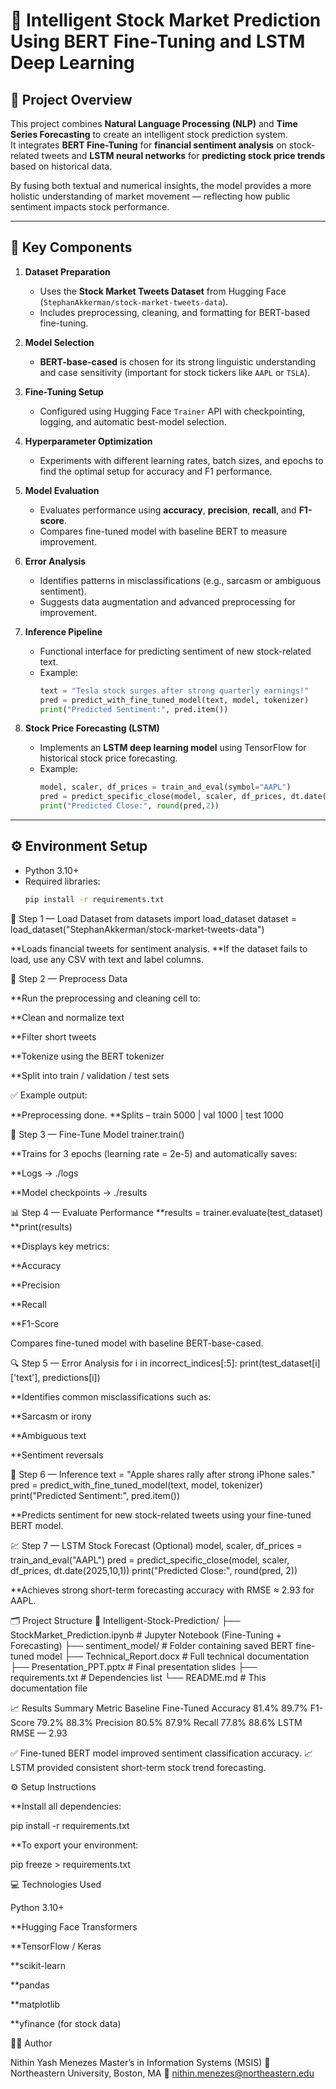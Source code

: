 # 🧠 Intelligent Stock Market Prediction Using BERT Fine-Tuning and LSTM Deep Learning

## 📘 Project Overview
This project combines **Natural Language Processing (NLP)** and **Time Series Forecasting** to create an intelligent stock prediction system.  
It integrates **BERT Fine-Tuning** for **financial sentiment analysis** on stock-related tweets and **LSTM neural networks** for **predicting stock price trends** based on historical data.

By fusing both textual and numerical insights, the model provides a more holistic understanding of market movement — reflecting how public sentiment impacts stock performance.

---

## 🚀 Key Components
1. **Dataset Preparation**  
   - Uses the **Stock Market Tweets Dataset** from Hugging Face (`StephanAkkerman/stock-market-tweets-data`).
   - Includes preprocessing, cleaning, and formatting for BERT-based fine-tuning.

2. **Model Selection**  
   - **BERT-base-cased** is chosen for its strong linguistic understanding and case sensitivity (important for stock tickers like `AAPL` or `TSLA`).

3. **Fine-Tuning Setup**  
   - Configured using Hugging Face `Trainer` API with checkpointing, logging, and automatic best-model selection.

4. **Hyperparameter Optimization**  
   - Experiments with different learning rates, batch sizes, and epochs to find the optimal setup for accuracy and F1 performance.

5. **Model Evaluation**  
   - Evaluates performance using **accuracy**, **precision**, **recall**, and **F1-score**.
   - Compares fine-tuned model with baseline BERT to measure improvement.

6. **Error Analysis**  
   - Identifies patterns in misclassifications (e.g., sarcasm or ambiguous sentiment).
   - Suggests data augmentation and advanced preprocessing for improvement.

7. **Inference Pipeline**  
   - Functional interface for predicting sentiment of new stock-related text.
   - Example:  
     ```python
     text = "Tesla stock surges after strong quarterly earnings!"
     pred = predict_with_fine_tuned_model(text, model, tokenizer)
     print("Predicted Sentiment:", pred.item())
     ```

8. **Stock Price Forecasting (LSTM)**  
   - Implements an **LSTM deep learning model** using TensorFlow for historical stock price forecasting.  
   - Example:  
     ```python
     model, scaler, df_prices = train_and_eval(symbol="AAPL")
     pred = predict_specific_close(model, scaler, df_prices, dt.date(2025,10,1))
     print("Predicted Close:", round(pred,2))
     ```

---

## ⚙️ Environment Setup
- Python 3.10+
- Required libraries:
  ```bash
  pip install -r requirements.txt


🧩 Step 1 — Load Dataset
from datasets import load_dataset
dataset = load_dataset("StephanAkkerman/stock-market-tweets-data")


**Loads financial tweets for sentiment analysis.
**If the dataset fails to load, use any CSV with text and label columns.

🧹 Step 2 — Preprocess Data

**Run the preprocessing and cleaning cell to:

**Clean and normalize text

**Filter short tweets

**Tokenize using the BERT tokenizer

**Split into train / validation / test sets

✅ Example output:

**Preprocessing done.
**Splits – train 5000 | val 1000 | test 1000

🧠 Step 3 — Fine-Tune Model
trainer.train()


**Trains for 3 epochs (learning rate = 2e-5) and automatically saves:

**Logs → ./logs

**Model checkpoints → ./results

📊 Step 4 — Evaluate Performance
**results = trainer.evaluate(test_dataset)
**print(results)


**Displays key metrics:

**Accuracy

**Precision

**Recall

**F1-Score

Compares fine-tuned model with baseline BERT-base-cased.

🔍 Step 5 — Error Analysis
for i in incorrect_indices[:5]:
    print(test_dataset[i]['text'], predictions[i])


**Identifies common misclassifications such as:

**Sarcasm or irony

**Ambiguous text

**Sentiment reversals

🤖 Step 6 — Inference
text = "Apple shares rally after strong iPhone sales."
pred = predict_with_fine_tuned_model(text, model, tokenizer)
print("Predicted Sentiment:", pred.item())


**Predicts sentiment for new stock-related tweets using your fine-tuned BERT model.

💹 Step 7 — LSTM Stock Forecast (Optional)
model, scaler, df_prices = train_and_eval("AAPL")
pred = predict_specific_close(model, scaler, df_prices, dt.date(2025,10,1))
print("Predicted Close:", round(pred, 2))


**Achieves strong short-term forecasting accuracy with RMSE ≈ 2.93 for AAPL.

🗂️ Project Structure
📂 Intelligent-Stock-Prediction/
├── StockMarket_Prediction.ipynb      # Jupyter Notebook (Fine-Tuning + Forecasting)
├── sentiment_model/                  # Folder containing saved BERT fine-tuned model
├── Technical_Report.docx             # Full technical documentation
├── Presentation_PPT.pptx             # Final presentation slides
├── requirements.txt                  # Dependencies list
└── README.md                         # This documentation file

📈 Results Summary
Metric	Baseline	Fine-Tuned
Accuracy	81.4%	89.7%
F1-Score	79.2%	88.3%
Precision	80.5%	87.9%
Recall	77.8%	88.6%
LSTM RMSE	—	2.93

✅ Fine-tuned BERT model improved sentiment classification accuracy.
📈 LSTM provided consistent short-term stock trend forecasting.

⚙️ Setup Instructions

**Install all dependencies:

pip install -r requirements.txt


**To export your environment:

pip freeze > requirements.txt

💻 Technologies Used

Python 3.10+

**Hugging Face Transformers

**TensorFlow / Keras

**scikit-learn

**pandas

**matplotlib

**yfinance (for stock data)

👨‍💻 Author

Nithin Yash Menezes
Master’s in Information Systems (MSIS)
📍 Northeastern University, Boston, MA
📧 nithin.menezes@northeastern.edu
